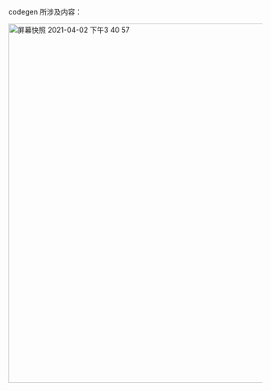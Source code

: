 codegen 所涉及内容：

<img width="713" alt="屏幕快照 2021-04-02 下午3 40 57" src="https://user-images.githubusercontent.com/8394789/113394012-19c5c380-93ca-11eb-9a7f-d7cf4c060083.png">
